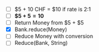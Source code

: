 * [ ] $5 + 10 CHF = $10 if rate is 2:1
* [ ] **$5 + $5 = 10$**
* [ ] Return Money from $5 + $5
* [x] Bank.reduce(Money)
* [ ] Reduce Money with conversion
* [ ] Reduce(Bank, String)
